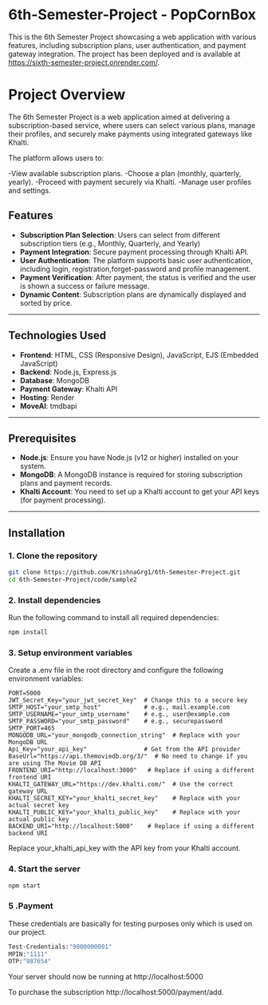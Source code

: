 # 6th-Semester-Project - PopCornBox

This is the 6th Semester Project showcasing a web application with various features, including subscription plans, user authentication, and payment gateway integration. The project has been deployed and is available at https://sixth-semester-project.onrender.com/.

# Project Overview

The 6th Semester Project is a web application aimed at delivering a subscription-based service, where users can select various plans, manage their profiles, and securely make payments using integrated gateways like Khalti.

The platform allows users to:

-View available subscription plans.
-Choose a plan (monthly, quarterly, yearly).
-Proceed with payment securely via Khalti.
-Manage user profiles and settings.


## Features

- **Subscription Plan Selection**: Users can select from different subscription tiers (e.g., Monthly, Quarterly, and Yearly)
- **Payment Integration**: Secure payment processing through Khalti API.
- **User Authentication**: The platform supports basic user authentication, including login, registration,forget-password and profile management.
- **Payment Verification**: After payment, the status is verified and the user is shown a success or failure message.
- **Dynamic Content**: Subscription plans are dynamically displayed and sorted by price.

---

## Technologies Used

- **Frontend**: HTML, CSS (Responsive Design), JavaScript, EJS (Embedded JavaScript)
- **Backend**: Node.js, Express.js
- **Database**: MongoDB
- **Payment Gateway**: Khalti API
- **Hosting**: Render 
- **MoveAI**: tmdbapi

---

## Prerequisites

- **Node.js**: Ensure you have Node.js (v12 or higher) installed on your system.
- **MongoDB**: A MongoDB instance is required for storing subscription plans and payment records.
- **Khalti Account**: You need to set up a Khalti account to get your API keys (for payment processing).

---

## Installation

### 1. Clone the repository

```bash
git clone https://github.com/KrishnaGrg1/6th-Semester-Project.git
cd 6th-Semester-Project/code/sample2
```

### 2. Install dependencies
Run the following command to install all required dependencies:

```bash
npm install
```

### 3. Setup environment variables
Create a .env file in the root directory and configure the following environment variables:

```dotenv
PORT=5000
JWT_Secret_Key="your_jwt_secret_key"  # Change this to a secure key
SMTP_HOST="your_smtp_host"            # e.g., mail.example.com
SMTP_USERNAME="your_smtp_username"    # e.g., user@example.com
SMTP_PASSWORD="your_smtp_password"    # e.g., securepassword
SMTP_PORT=465
MONGODB_URL="your_mongodb_connection_string"  # Replace with your MongoDB URL
Api_Key="your_api_key"                # Get from the API provider
BaseUrl="https://api.themoviedb.org/3/"  # No need to change if you are using The Movie DB API
FRONTEND_URI="http://localhost:3000"   # Replace if using a different frontend URI
KHALTI_GATEWAY_URL="https://dev.khalti.com/"  # Use the correct gateway URL
KHALTI_SECRET_KEY="your_khalti_secret_key"    # Replace with your actual secret key
KHALTI_PUBLIC_KEY="your_khalti_public_key"    # Replace with your actual public key
BACKEND_URI="http://localhost:5000"    # Replace if using a different backend URI

```

Replace your_khalti_api_key with the API key from your Khalti account.

### 4. Start the server
```bash
npm start
```

### 5 .Payment
These credentials are basically for testing purposes only which is used on our project.
```bash
Test-Credentials:"9800000001"
MPIN:"1111"
OTP:"987654"
```

Your server should now be running at http://localhost:5000

To purchase the subscription http://localhost:5000/payment/add.